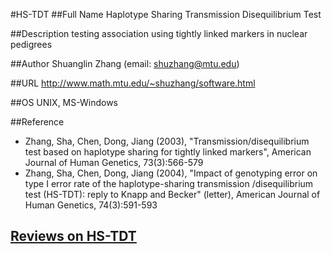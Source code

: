 #HS-TDT
##Full Name
Haplotype Sharing Transmission Disequilibrium Test

##Description
testing association using tightly linked markers in nuclear pedigrees

##Author
Shuanglin Zhang (email: shuzhang@mtu.edu)

##URL
http://www.math.mtu.edu/~shuzhang/software.html

##OS
UNIX, MS-Windows

##Reference
* Zhang, Sha, Chen, Dong, Jiang (2003), "Transmission/disequilibrium test based on haplotype sharing for tightly linked markers", American Journal of Human Genetics, 73(3):566-579
* Zhang, Sha, Chen, Dong, Jiang (2004), "Impact of genotyping error on type I error rate of the haplotype-sharing transmission /disequilibrium test (HS-TDT): reply to Knapp and Becker" (letter), American Journal of Human Genetics, 74(3):591-593


## [Reviews on HS-TDT](https://github.com/gaow/genetic-analysis-software/issues/238)
